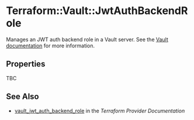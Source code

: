 # Terraform::Vault::JwtAuthBackendRole

Manages an JWT auth backend role in a Vault server. See the [Vault
documentation](https://www.vaultproject.io/docs/auth/jwt.html) for more
information.

## Properties

TBC

## See Also

* [vault_jwt_auth_backend_role](https://www.terraform.io/docs/providers/vault/r/jwt_auth_backend_role.html) in the _Terraform Provider Documentation_